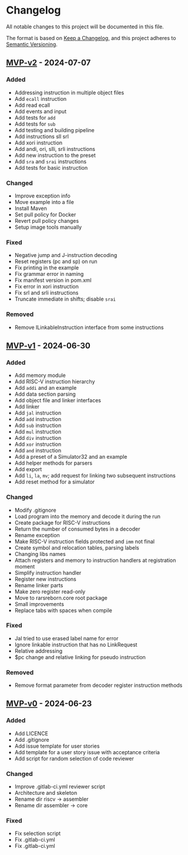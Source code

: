 # Changelog

All notable changes to this project will be documented in this file.

The format is based on [Keep a Changelog](https://keepachangelog.com/en/1.0.0/),
and this project adheres to [Semantic Versioning](https://semver.org/spec/v2.0.0.html).

## [MVP-v2] - 2024-07-07

### Added

- Addressing instruction in multiple object files
- Add `ecall` instruction
- Add read ecall
- Add events and input
- Add tests for `add`
- Add tests for `sub`
- Add testing and building pipeline
- Add instructions sll srl
- Add xori instruction 
- Add andi, ori, slli, srli instructions
- Add new instruction to the preset
- Add `sra` and `srai` instructions
- Add tests for basic instruction

### Changed

- Improve exception info
- Move example into a file
- Install Maven
- Set pull policy for Docker
- Revert pull policy changes 
- Setup image tools manually

### Fixed

- Negative jump and J-instruction decoding
- Reset registers (pc and sp) on run
- Fix printing in the example
- Fix grammar error in naming
- Fix manifest version in pom.xml
- Fix error in xori instruction
- Fix srl and srli instructions
- Truncate immediate in shifts; disable `srai`

### Removed

- Remove ILinkableInstruction interface from some instructions

## [MVP-v1] - 2024-06-30

### Added

- Add memory module
- Add RISC-V instruction hierarchy
- Add `addi` and an example
- Add data section parsing
- Add object file and linker interfaces
- Add linker
- Add `jal` instruction
- Add `add` instruction
- Add `sub` instruction
- Add `mul` instruction
- Add `div` instruction
- Add `xor` instruction
- Add `and` instruction
- Add a preset of a Simulator32 and an example
- Add helper methods for parsers
- Add export
- Add `li`, `la`, `mv`; add request for linking two subsequent instructions
- Add reset method for a simulator

### Changed

- Modify .gitignore
- Load program into the memory and decode it during the run
- Create package for RISC-V instructions
- Return the number of consumed bytes in a decoder
- Rename exception
- Make RISC-V instruction fields protected and `imm` not final
- Create symbol and relocation tables, parsing labels
- Changing libs names
- Attach registers and memory to instruction handlers at registration moment
- Simplify instruction handler
- Register new instructions
- Rename linker parts
- Make zero register read-only
- Move to rarsreborn.core root package
- Small improvements
- Replace tabs with spaces when compile

### Fixed

- Jal tried to use erased label name for error
- Ignore linkable instruction that has no LinkRequest
- Relative addressing
- $pc change and relative linking for pseudo instruction

### Removed

- Remove format parameter from decoder register instruction methods

## [MVP-v0] - 2024-06-23

### Added

- Add LICENCE
- Add .gitignore
- Add issue template for user stories
- Add template for a user story issue with acceptance criteria
- Add script for random selection of code reviewer

### Changed

- Improve .gitlab-ci.yml reviewer script
- Architecture and skeleton
- Rename dir riscv -> assembler
- Rename dir assembler -> core

### Fixed

- Fix selection script
- Fix .gitlab-ci.yml
- Fix .gitlab-ci.yml

[MVP-v2]: https://gitlab.pg.innopolis.university/swapik/rars-reborn-interface/-/tree/MVP-v2?ref_type=tags
[MVP-v1]: https://gitlab.pg.innopolis.university/swapik/rars-reborn-interface/-/tree/MVP-v1?ref_type=tags
[MVP-v0]: https://gitlab.pg.innopolis.university/swapik/rars-reborn-interface/-/tree/MVP-v0?ref_type=tags

<!-- generated by git-cliff -->
